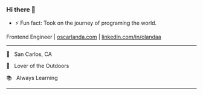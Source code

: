 ### Hi there 👋
- ⚡ Fun fact: Took on the journey of programing the world.

Frontend Engineer | [oscarlanda.com](https://oscarlanda.com) | [linkedin.com/in/olandaa](https://www.linkedin.com/in/olandaa/)

<hr>

🌵 &nbsp; San Carlos, CA

🌲 &nbsp; Lover of the Outdoors

📚 &nbsp; Always Learning

<hr>

<!--
**landa125/landa125** is a ✨ _special_ ✨ repository because its `README.md` (this file) appears on your GitHub profile.

Here are some ideas to get you started:

- 🔭 I’m currently working on ...
- 🌱 I’m currently learning ...
- 👯 I’m looking to collaborate on ...
- 🤔 I’m looking for help with ...
- 💬 Ask me about ...
- 📫 How to reach me: ...
- 😄 Pronouns: ...
- ⚡ Fun fact: Took on the journey of programing the world.
-->
